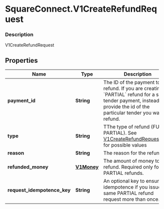 # SquareConnect.V1CreateRefundRequest

### Description

V1CreateRefundRequest

## Properties
Name | Type | Description | Notes
------------ | ------------- | ------------- | -------------
**payment_id** | **String** | The ID of the payment to refund. If you are creating a &#x60;PARTIAL&#x60; refund for a split tender payment, instead provide the id of the particular tender you want to refund. | 
**type** | **String** | TThe type of refund (FULL or PARTIAL). See [V1CreateRefundRequestType](#type-v1createrefundrequesttype) for possible values | 
**reason** | **String** | The reason for the refund. | 
**refunded_money** | [**V1Money**](V1Money.md) | The amount of money to refund. Required only for PARTIAL refunds. | [optional] 
**request_idempotence_key** | **String** | An optional key to ensure idempotence if you issue the same PARTIAL refund request more than once. | [optional] 


